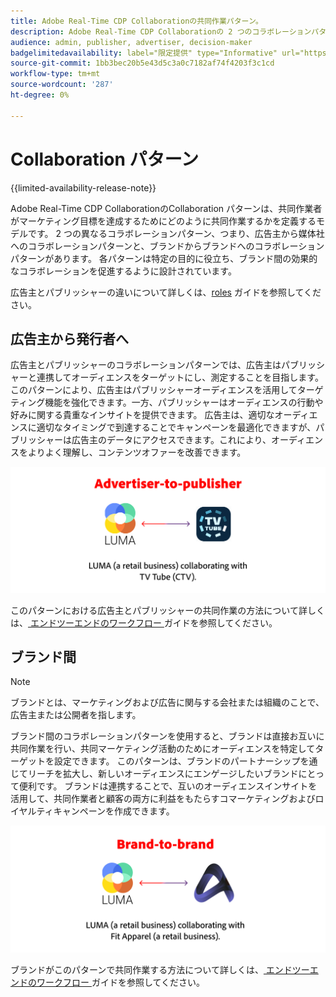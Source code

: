 ```yaml
---
title: Adobe Real-Time CDP Collaborationの共同作業パターン。
description: Adobe Real-Time CDP Collaborationの 2 つのコラボレーションパターンについて
audience: admin, publisher, advertiser, decision-maker
badgelimitedavailability: label="限定提供" type="Informative" url="https://helpx.adobe.com/jp/legal/product-descriptions/real-time-customer-data-platform-collaboration.html newtab=true"
source-git-commit: 1bb3bec20b5e43d5c3a0c7182af74f4203f3c1cd
workflow-type: tm+mt
source-wordcount: '287'
ht-degree: 0%

---
```


# Collaboration パターン

{{limited-availability-release-note}}

Adobe Real-Time CDP CollaborationのCollaboration パターンは、共同作業者がマーケティング目標を達成するためにどのように共同作業するかを定義するモデルです。 2 つの異なるコラボレーションパターン、つまり、広告主から媒体社へのコラボレーションパターンと、ブランドからブランドへのコラボレーションパターンがあります。 各パターンは特定の目的に役立ち、ブランド間の効果的なコラボレーションを促進するように設計されています。

広告主とパブリッシャーの違いについて詳しくは、[roles](/help/guide/overview/roles.md) ガイドを参照してください。

## 広告主から発行者へ

広告主とパブリッシャーのコラボレーションパターンでは、広告主はパブリッシャーと連携してオーディエンスをターゲットにし、測定することを目指します。 このパターンにより、広告主はパブリッシャーオーディエンスを活用してターゲティング機能を強化できます。一方、パブリッシャーはオーディエンスの行動や好みに関する貴重なインサイトを提供できます。 広告主は、適切なオーディエンスに適切なタイミングで到達することでキャンペーンを最適化できますが、パブリッシャーは広告主のデータにアクセスできます。これにより、オーディエンスをよりよく理解し、コンテンツオファーを改善できます。

![ 広告主とパブリッシャーのコラボレーションの例 ](/help/assets/overview/advertiser-to-publisher.png)

このパターンにおける広告主とパブリッシャーの共同作業の方法について詳しくは、[ エンドツーエンドのワークフロー ](/help/guide/overview/end-to-end-workflow.md) ガイドを参照してください。

## ブランド間

>[!NOTE]
>
>ブランドとは、マーケティングおよび広告に関与する会社または組織のことで、広告主または公開者を指します。

ブランド間のコラボレーションパターンを使用すると、ブランドは直接お互いに共同作業を行い、共同マーケティング活動のためにオーディエンスを特定してターゲットを設定できます。 このパターンは、ブランドのパートナーシップを通じてリーチを拡大し、新しいオーディエンスにエンゲージしたいブランドにとって便利です。 ブランドは連携することで、互いのオーディエンスインサイトを活用して、共同作業者と顧客の両方に利益をもたらすコマーケティングおよびロイヤルティキャンペーンを作成できます。

![ ブランド間コラボレーションの例 ](/help/assets/overview/brand-to-brand.png)

ブランドがこのパターンで共同作業する方法について詳しくは、[ エンドツーエンドのワークフロー ](/help/guide/overview/end-to-end-workflow.md) ガイドを参照してください。
